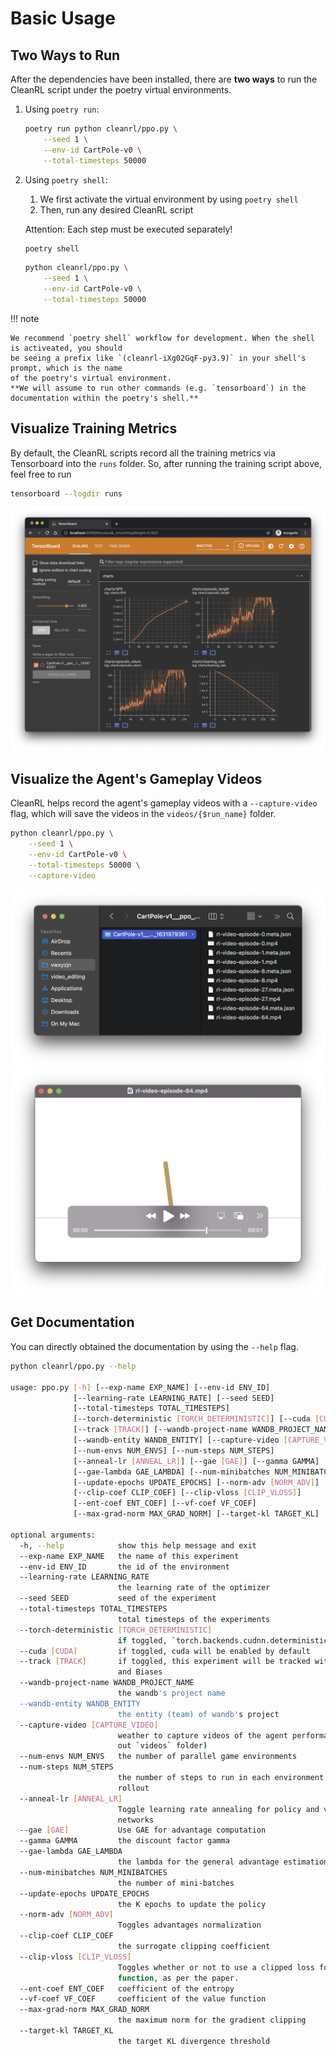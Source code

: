# Basic Usage

## Two Ways to Run
After the dependencies have been installed, there are **two ways** to run 
the CleanRL script under the poetry virtual environments.


1. Using `poetry run`:

    ```bash
    poetry run python cleanrl/ppo.py \
        --seed 1 \
        --env-id CartPole-v0 \
        --total-timesteps 50000
    ```
    <script id="asciicast-443649" src="https://asciinema.org/a/443649.js" async></script>


2. Using `poetry shell`:

    1. We first activate the virtual environment by using
    `poetry shell`
    2. Then, run any desired CleanRL script
   
    Attention: Each step must be executed separately!


    ```bash
    poetry shell
    ```
    ```bash
    python cleanrl/ppo.py \
        --seed 1 \
        --env-id CartPole-v0 \
        --total-timesteps 50000
    ```
    <script id="asciicast-JL1FR00I2JNklAhMd2dwEAQuz" src="https://asciinema.org/a/JL1FR00I2JNklAhMd2dwEAQuz.js" async></script>

!!! note

    We recommend `poetry shell` workflow for development. When the shell is activeated, you should
    be seeing a prefix like `(cleanrl-iXg02GqF-py3.9)` in your shell's prompt, which is the name
    of the poetry's virtual environment.
    **We will assume to run other commands (e.g. `tensorboard`) in the documentation within the poetry's shell.**


## Visualize Training Metrics

By default, the CleanRL scripts record all the training metrics via Tensorboard
into the `runs` folder. So, after running the training script above, feel free to run

```bash
tensorboard --logdir runs
```

![Tensorboard](tensorboard.png)


## Visualize the Agent's Gameplay Videos

CleanRL helps record the agent's gameplay videos with a `--capture-video` flag,
which will save the videos in the `videos/{$run_name}` folder.

```bash linenums="1" hl_lines="5"
python cleanrl/ppo.py \
    --seed 1 \
    --env-id CartPole-v0 \
    --total-timesteps 50000 \
    --capture-video
```

![videos](videos.png)
![videos2](videos2.png)

## Get Documentation

You can directly obtained the documentation by using the `--help` flag.

```bash
python cleanrl/ppo.py --help

usage: ppo.py [-h] [--exp-name EXP_NAME] [--env-id ENV_ID]
              [--learning-rate LEARNING_RATE] [--seed SEED]
              [--total-timesteps TOTAL_TIMESTEPS]
              [--torch-deterministic [TORCH_DETERMINISTIC]] [--cuda [CUDA]]
              [--track [TRACK]] [--wandb-project-name WANDB_PROJECT_NAME]
              [--wandb-entity WANDB_ENTITY] [--capture-video [CAPTURE_VIDEO]]
              [--num-envs NUM_ENVS] [--num-steps NUM_STEPS]
              [--anneal-lr [ANNEAL_LR]] [--gae [GAE]] [--gamma GAMMA]
              [--gae-lambda GAE_LAMBDA] [--num-minibatches NUM_MINIBATCHES]
              [--update-epochs UPDATE_EPOCHS] [--norm-adv [NORM_ADV]]
              [--clip-coef CLIP_COEF] [--clip-vloss [CLIP_VLOSS]]
              [--ent-coef ENT_COEF] [--vf-coef VF_COEF]
              [--max-grad-norm MAX_GRAD_NORM] [--target-kl TARGET_KL]

optional arguments:
  -h, --help            show this help message and exit
  --exp-name EXP_NAME   the name of this experiment
  --env-id ENV_ID       the id of the environment
  --learning-rate LEARNING_RATE
                        the learning rate of the optimizer
  --seed SEED           seed of the experiment
  --total-timesteps TOTAL_TIMESTEPS
                        total timesteps of the experiments
  --torch-deterministic [TORCH_DETERMINISTIC]
                        if toggled, `torch.backends.cudnn.deterministic=False`
  --cuda [CUDA]         if toggled, cuda will be enabled by default
  --track [TRACK]       if toggled, this experiment will be tracked with Weights
                        and Biases
  --wandb-project-name WANDB_PROJECT_NAME
                        the wandb's project name
  --wandb-entity WANDB_ENTITY
                        the entity (team) of wandb's project
  --capture-video [CAPTURE_VIDEO]
                        weather to capture videos of the agent performances (check
                        out `videos` folder)
  --num-envs NUM_ENVS   the number of parallel game environments
  --num-steps NUM_STEPS
                        the number of steps to run in each environment per policy
                        rollout
  --anneal-lr [ANNEAL_LR]
                        Toggle learning rate annealing for policy and value
                        networks
  --gae [GAE]           Use GAE for advantage computation
  --gamma GAMMA         the discount factor gamma
  --gae-lambda GAE_LAMBDA
                        the lambda for the general advantage estimation
  --num-minibatches NUM_MINIBATCHES
                        the number of mini-batches
  --update-epochs UPDATE_EPOCHS
                        the K epochs to update the policy
  --norm-adv [NORM_ADV]
                        Toggles advantages normalization
  --clip-coef CLIP_COEF
                        the surrogate clipping coefficient
  --clip-vloss [CLIP_VLOSS]
                        Toggles whether or not to use a clipped loss for the value
                        function, as per the paper.
  --ent-coef ENT_COEF   coefficient of the entropy
  --vf-coef VF_COEF     coefficient of the value function
  --max-grad-norm MAX_GRAD_NORM
                        the maximum norm for the gradient clipping
  --target-kl TARGET_KL
                        the target KL divergence threshold
```
